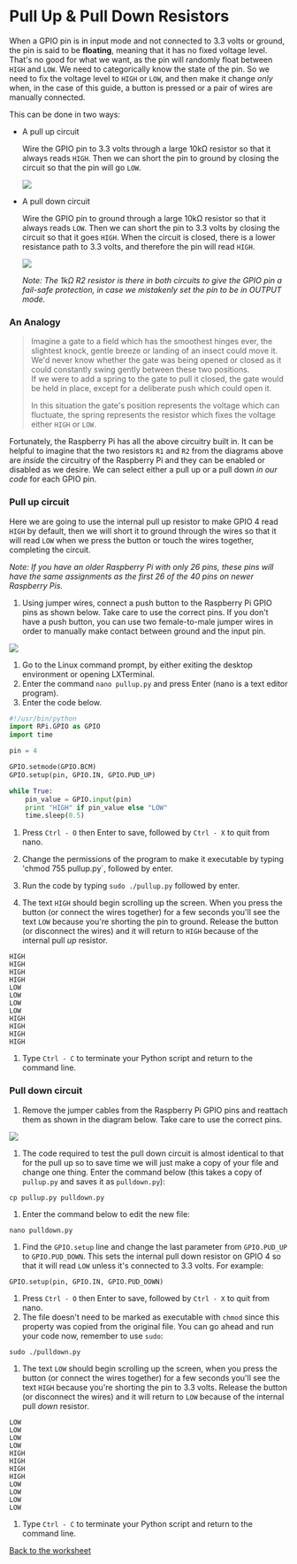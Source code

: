 # Pull Up & Pull Down Resistors 

When a GPIO pin is in input mode and not connected to 3.3 volts or ground, the pin is said to be **floating**, meaning that it has no fixed voltage level. That's no good for what we want, as the pin will randomly float between `HIGH` and `LOW`. We need to categorically know the state of the pin. So we need to fix the voltage level to `HIGH` or `LOW`, and then make it change *only* when, in the case of this guide, a button is pressed or a pair of wires are manually connected.

This can be done in two ways:

- A pull up circuit

  Wire the GPIO pin to 3.3 volts through a large 10kΩ resistor so that it always reads `HIGH`. Then we can short the pin to ground by closing the circuit so that the pin will go `LOW`.

  ![](images/pull_up.png)

- A pull down circuit

  Wire the GPIO pin to ground through a large 10kΩ resistor so that it always reads `LOW`. Then we can short the pin to 3.3 volts by closing the circuit so that it goes `HIGH`. When the circuit is closed, there is a lower resistance path to 3.3 volts, and therefore the pin will read `HIGH`. 

  ![](images/pull_down.png)
  
  *Note: The 1kΩ R2 resistor is there in both circuits to give the GPIO pin a fail-safe protection, in case we mistakenly set the pin to be in OUTPUT mode.*

### An Analogy
> Imagine a gate to a field which has the smoothest hinges ever, the slightest knock, gentle breeze or landing of an insect could move it.  
> We'd never know whether the gate was being opened or closed as it could constantly swing gently between these two positions.  
> If we were to add a spring to the gate to pull it closed, the gate would be held in place, except for a deliberate push which could open it.
>  
> In this situation the gate's position represents the voltage which can fluctuate, the spring represents the resistor which fixes the voltage either `HIGH` or `LOW`.

Fortunately, the Raspberry Pi has all the above circuitry built in. It can be helpful to imagine that the two resistors `R1` and `R2` from the diagrams above are *inside* the circuitry of the Raspberry Pi and they can be enabled or disabled as we desire. We can select either a pull up or a pull down *in our code* for each GPIO pin. 

### Pull up circuit

Here we are going to use the internal pull up resistor to make GPIO 4 read `HIGH` by default, then we will short it to ground through the wires so that it will read `LOW` when we press the button or touch the wires together, completing the circuit.

*Note: If you have an older Raspberry Pi with only 26 pins, these pins will have the same assignments as the first 26 of the 40 pins on newer Raspberry Pis.*

1. Using jumper wires, connect a push button to the Raspberry Pi GPIO pins as shown below. Take care to use the correct pins. If you don't have a push button, you can use two female-to-male jumper wires in order to manually make contact between ground and the input pin.

  ![](images/pull_up_wire.png)

1. Go to the Linux command prompt, by either exiting the desktop environment or opening LXTerminal.
1. Enter the command `nano pullup.py` and press Enter (nano is a text editor program).
1. Enter the code below.
  ```python
  #!/usr/bin/python
  import RPi.GPIO as GPIO
  import time
  
  pin = 4
  
  GPIO.setmode(GPIO.BCM)
  GPIO.setup(pin, GPIO.IN, GPIO.PUD_UP)
  
  while True:
      pin_value = GPIO.input(pin)
      print "HIGH" if pin_value else "LOW"
      time.sleep(0.5)
  ```

1. Press `Ctrl - O` then Enter to save, followed by `Ctrl - X` to quit from nano.
1. Change the permissions of the program to make it executable by typing 'chmod 755 pullup.py`, followed by enter.
1. Run the code by typing `sudo ./pullup.py` followed by enter.

1. The text `HIGH` should begin scrolling up the screen. When you press the button (or connect the wires together) for a few seconds you'll see the text `LOW` because you're shorting the pin to ground. Release the button (or disconnect the wires) and it will return to `HIGH` because of the internal pull *up* resistor.

  ```
  HIGH
  HIGH
  HIGH
  HIGH
  LOW
  LOW
  LOW
  LOW
  HIGH
  HIGH
  HIGH
  HIGH
  ```

1. Type `Ctrl - C` to terminate your Python script and return to the command line.

### Pull down circuit

1. Remove the jumper cables from the Raspberry Pi GPIO pins and reattach them as shown in the diagram below. Take care to use the correct pins.

  ![](images/pull_down_wire.png)

1. The code required to test the pull down circuit is almost identical to that for the pull up so to save time we will just make a copy of your file and change one thing. Enter the command below (this takes a copy of `pullup.py` and saves it as `pulldown.py`):

  `cp pullup.py pulldown.py`

1. Enter the command below to edit the new file:

  `nano pulldown.py`

1. Find the `GPIO.setup` line and change the last parameter from `GPIO.PUD_UP` to `GPIO.PUD_DOWN`. This sets the internal pull down resistor on GPIO 4 so that it will read `LOW` unless it's connected to 3.3 volts. For example:

  `GPIO.setup(pin, GPIO.IN, GPIO.PUD_DOWN)`

1. Press `Ctrl - O` then Enter to save, followed by `Ctrl - X` to quit from nano.
1. The file doesn't need to be marked as executable with `chmod` since this property was copied from the original file. You can go ahead and run your code now, remember to use `sudo`:

  `sudo ./pulldown.py`
1. The text `LOW` should begin scrolling up the screen, when you press the button (or connect the wires together) for a few seconds you'll see the text `HIGH` because you're shorting the pin to 3.3 volts. Release the button (or disconnect the wires) and it will return to `LOW` because of the internal pull *down* resistor.

  ```
  LOW
  LOW
  LOW
  LOW
  HIGH
  HIGH
  HIGH
  HIGH
  LOW
  LOW
  LOW
  LOW
  ```

1. Type `Ctrl - C` to terminate your Python script and return to the command line.
  
[Back to the worksheet](worksheet.md)
